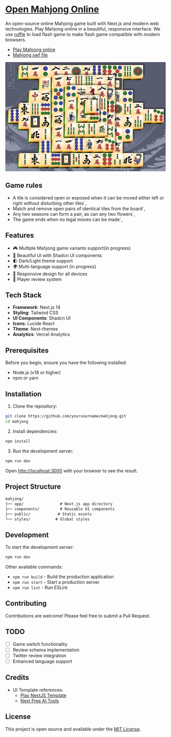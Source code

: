 # [Open Mahjong Online](https://www.mahjongonline.cc/)

An open-source online Mahjong game built with Next.js and modern web technologies. Play Mahjong online in a beautiful, responsive interface. We use [ruffle](https://ruffle.rs/) to load flash game to make flash game compatible with modern browsers.

- [Play Mahjong online](https://www.mahjongonline.cc/)
- [Mahjong swf file](https://cdn.mahjongonline.cc/resources/mahjong.swf)

[![mahjong online](public/imgs/mahjong-loading-background.png)](https://www.mahjongonline.cc/)

## Game rules

- A tile is considered open or exposed when it can be moved either left or right without disturbing other tiles`,
- Match and remove open pairs of identical tiles from the board`,
- Any two seasons can form a pair, as can any two flowers`,
- The game ends when no legal moves can be made`,

## Features

- 🎮 Multiple Mahjong game variants support(in progress)
- 🎨 Beautiful UI with Shadcn UI components
- 🌓 Dark/Light theme support
- 🌍 Multi-language support (in progress)
- 📱 Responsive design for all devices
- 💬 Player review system

## Tech Stack

- **Framework**: Next.js 14
- **Styling**: Tailwind CSS
- **UI Components**: Shadcn UI
- **Icons**: Lucide React
- **Theme**: Next-themes
- **Analytics**: Vercel Analytics

## Prerequisites

Before you begin, ensure you have the following installed:
- Node.js (v18 or higher)
- npm or yarn

## Installation

1. Clone the repository:
```bash
git clone https://github.com/yourusername/mahjong.git
cd mahjong
```

2. Install dependencies:
```bash
npm install
```

3. Run the development server:
```bash
npm run dev
```

Open [http://localhost:3000](http://localhost:3000) with your browser to see the result.

## Project Structure

```
mahjong/
├── app/                # Next.js app directory
├── components/         # Reusable UI components
├── public/            # Static assets
└── styles/           # Global styles
```

## Development

To start the development server:

```bash
npm run dev
```

Other available commands:
- `npm run build` - Build the production application
- `npm run start` - Start a production server
- `npm run lint` - Run ESLint

## Contributing

Contributions are welcome! Please feel free to submit a Pull Request.

## TODO

- [ ] Game switch functionality
- [ ] Review schema implementation
- [ ] Twitter review integration
- [ ] Enhanced language support

## Credits

- UI Template references:
  - [Play NextJS Template](https://github.com/NextJSTemplates/play-nextjs)
  - [Next Free AI Tools](https://github.com/lixwen/next-freeaitools)

## License

This project is open source and available under the [MIT License](LICENSE).
